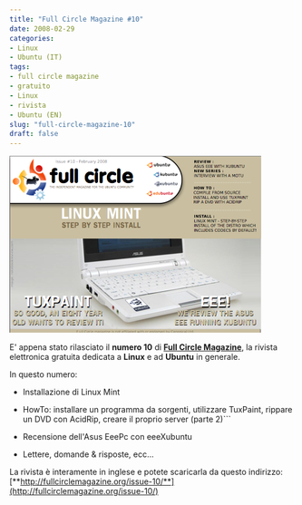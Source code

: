 ```yaml
---
title: "Full Circle Magazine #10"
date: 2008-02-29
categories: 
- Linux
- Ubuntu (IT)
tags: 
- full circle magazine
- gratuito
- Linux
- rivista
- Ubuntu (EN)
slug: "full-circle-magazine-10"
draft: false
---
```


[![full_circle_magazine_10](issue10_en-cover.png)]()

E' appena stato rilasciato il **numero 10** di [**Full Circle Magazine**](http://fullcirclemagazine.org), la rivista
elettronica gratuita dedicata a **Linux** e ad **Ubuntu** in generale.

In questo numero:

- Installazione di Linux Mint
- HowTo: installare un programma da sorgenti, utilizzare TuxPaint,
rippare un DVD con AcidRip, creare il proprio server (parte 2)```

- Recensione dell'Asus EeePc con eeeXubuntu
- Lettere, domande & risposte, ecc...

La rivista è interamente in inglese e potete scaricarla da questo
indirizzo: [**http://fullcirclemagazine.org/issue-10/**](http://fullcirclemagazine.org/issue-10/)

